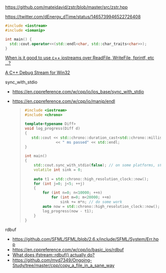 https://github.com/mateidavid/zstr/blob/master/src/zstr.hpp

https://twitter.com/dEnergy_dTime/status/1465739946522726408

```c++
#include <iostream>
#include <iomanip>

int main() {
  std::cout.operator<<(std::endl<char, std::char_traits<char>>);
}
```

[When is it good to use c++ iostreams over ReadFile, WriteFile, fprintf, etc ...?](https://stackoverflow.com/questions/2111593/when-is-it-good-to-use-c-iostreams-over-readfile-writefile-fprintf-etc)

[A C++ Debug Stream for Win32](https://marknelson.us/posts/2001/09/01/win32-debug-stream.html)

sync_with_stdio

- https://en.cppreference.com/w/cpp/io/ios_base/sync_with_stdio
- https://en.cppreference.com/w/cpp/io/manip/endl

  > ```cpp
  > #include <iostream>
  > #include <chrono>
  > 
  > template<typename Diff>
  > void log_progress(Diff d)
  > {
  >    std::cout << std::chrono::duration_cast<std::chrono::milliseconds>(d).count()
  >               << " ms passed" << std::endl;
  > }
  >  
  > int main()
  > {
  >     std::cout.sync_with_stdio(false); // on some platforms, stdout flushes on \n
  >     volatile int sink = 0;
  >  
  >     auto t1 = std::chrono::high_resolution_clock::now();
  >     for (int j=0; j<5; ++j)
  >     {
  >         for (int n=0; n<10000; ++n)
  >             for (int m=0; m<20000; ++m)
  >                 sink += m*n; // do some work
  >         auto now = std::chrono::high_resolution_clock::now();
  >         log_progress(now - t1);
  >     }
  > }
  > ```

rdbuf

- https://github.com/SFML/SFML/blob/2.6.x/include/SFML/System/Err.hpp
- https://en.cppreference.com/w/cpp/io/basic_ios/rdbuf
- [What does ifstream::rdbuf() actually do?](https://stackoverflow.com/questions/2141749/what-does-ifstreamrdbuf-actually-do)
- https://github.com/myd7349/Ongoing-Study/tree/master/cpp/copy_a_file_in_a_sane_way
